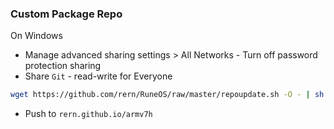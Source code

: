 ### Custom Package Repo
On  Windows
- Manage advanced sharing settings > All Networks - Turn off password protection sharing
- Share `Git` - read-write for Everyone
```sh
wget https://github.com/rern/RuneOS/raw/master/repoupdate.sh -O - | sh
```
- Push to `rern.github.io/armv7h`
